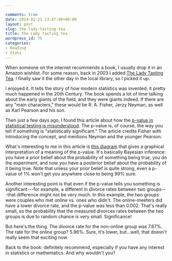 ```yaml
---

comments: true
date: 2014-02-21 13:47:40+00:00
layout: post
slug: the-lady-tasting-tea
title: The Lady Tasting Tea
wordpress_id: 75
categories:
- Reading
- Stats
---
```


When someone on the internet recommends a book, I usually drop it in an Amazon wishlist. For some reason, back in 2003 I added [The Lady Tasting Tea](http://www.amazon.com/dp/0716741067/). I finally saw it the other day in the local library, so I picked it up.

I enjoyed it. It tells the story of how modern statistics was invented; it pretty much happened in the 20th Century. The book spends a lot of time talking about the early giants of the field, and they were giants indeed. If there are any "main characters," these would be R. A. Fisher, Jerzy Neyman, as well as Karl Pearson and his son.

Then just a few days ago, I found this article about how the [p-value in statistical testing is misunderstood](http://www.nature.com/news/scientific-method-statistical-errors-1.14700). The p-value is, of course, the way you tell if something is "statistically significant." The article credits Fisher with introducing the concept, and mentions Neyman and the younger Pearson.

What's interesting to me in this article is [this diagram](http://www.nature.com/news/scientific-method-statistical-errors-1.14700#/cause) that gives a graphical interpretation of a meaning of the p-value. It's basically Bayesian inference: you have a prior belief about the probability of something being true, you do the experiment, and now you have a posterior belief about the probability of it being true. Note that unless your prior belief is quite strong, even a p-value of 1% won't get you anywhere close to being 99% sure.

Another interesting point is that even if the p-value tells you something is significant---for example, a different in divorce rates between two groups---that difference might not be very much. In this example, the two groups were couples who met online vs. ones who didn't. The online-meeters did have a lower divorce rate, and the p-value was less than 0.002. That's really small, so the probability that the measured divorces rates between the two groups is due to random chance is very small. Significance!

But here's the thing. The divorce rate for the non-online group was 7.67%. The rate for the online group? 5.96%. Sure, it's lower, but...well, that doesn't really seem that exciting now.

Back to the book: definitely recommend, especially if you have any interest in statistics or mathematics. And why wouldn't you?
